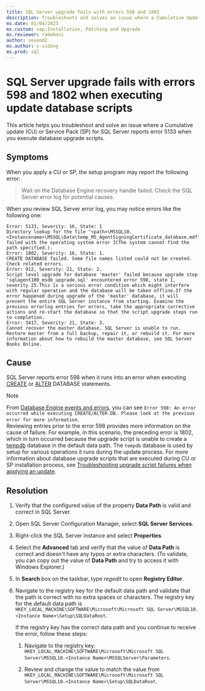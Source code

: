 ```yaml
---
title: SQL Server upgrade fails with errors 598 and 1802
description: Troubleshoots and solves an issue where a Cumulative Update or Service Pack for SQL Server reports errors 598 and 1802 when you execute database upgrade scripts.
ms.date: 01/04/2023
ms.custom: sap:Installation, Patching and Upgrade
ms.reviewer: ramakoni
author: sevend2
ms.author: v-sidong
ms.prod: sql
---
```


# SQL Server upgrade fails with errors 598 and 1802 when executing update database scripts

This article helps you troubleshoot and solve an issue where a Cumulative update (CU) or Service Pack (SP) for SQL Server reports error 5133 when you execute database upgrade scripts.

## Symptoms

When you apply a CU or SP, the setup program may report the following error:  

> Wait on the Database Engine recovery handle failed. Check the SQL Server error log for potential causes.  

When you review SQL Server error log, you may notice errors like the following one:

```Output
Error: 5133, Severity: 16, State: 1
Directory lookup for the file "<path>\MSSQL10.<Instancename>\MSSQL\Data\temp_MS_AgentSigningCertificate_database.mdf" failed with the operating system error 3(The system cannot find the path specified.).
Error: 1802, Severity: 16, State: 1.
CREATE DATABASE failed. Some file names listed could not be created. Check related errors.
Error: 912, Severity: 21, State: 2.
Script level upgrade for database 'master' failed because upgrade step 'sqlagent100_msdb_upgrade.sql' encountered error 598, state 1, severity 25.This is a serious error condition which might interfere with regular operation and the database will be taken offline.If the error happened during upgrade of the 'master' database, it will prevent the entire SQL Server instance from starting. Examine the previous errorlog entries for errors, take the appropriate corrective actions and re-start the database so that the script upgrade steps run to completion.
Error: 3417, Severity: 21, State: 3.
Cannot recover the master database. SQL Server is unable to run. Restore master from a full backup, repair it, or rebuild it. For more information about how to rebuild the master database, see SQL Server Books Online.
```

## Cause

SQL Server reports error 598 when it runs into an error when executing [CREATE](/sql/t-sql/statements/create-database-transact-sql) or [ALTER](/sql/t-sql/statements/alter-database-transact-sql) DATABASE statements.

> [!NOTE]
> From [Database Engine events and errors](/sql/relational-databases/errors-events/database-engine-events-and-errors), you can see `Error 598: An error occurred while executing CREATE/ALTER DB. Please look at the previous error for more information`.  
> Reviewing entries prior to the error 598 provides more information on the cause of failure. For example, in this scenario, the preceding error is 1802, which in turn occurred because the upgrade script is unable to create a [tempdb](/sql/relational-databases/databases/tempdb-database) database in the default data path. The `tempdb` database is used by setup for various operations it runs during the update process. For more information about database upgrade scripts that are executed during CU or SP installation process, see [Troubleshooting upgrade script failures when applying an update](troubleshoot-upgrade-script-failures-apply-update.md).

## Resolution

1. Verify that the configured value of the property **Data Path** is valid and correct in SQL Server.

1. Open SQL Server Configuration Manager, select **SQL Server Services**.

1. Right-click the SQL Server instance and select **Properties**.

1. Select the **Advanced** tab and verify that the value of **Data Path** is correct and doesn't have any typos or extra characters. (To validate, you can copy out the value of **Data Path** and try to access it with Windows Explorer.)

1. In **Search** box on the taskbar, type *regedit* to open **Registry Editor**.

1. Navigate to the registry key for the default data path and validate that the path is correct with no extra spaces or characters. The registry key for the default data path is `HKEY_LOCAL_MACHINE\SOFTWARE\Microsoft\Microsoft SQL Server\MSSQL10.<Instance Name>\Setup\SQLDataRoot`.

   If the registry key has the correct data path and you continue to receive the error, follow these steps:

   1. Navigate to the registry key: `HKEY_LOCAL_MACHINE\SOFTWARE\Microsoft\Microsoft SQL Server\MSSQL10.<Instance Name>\MSSQLServer\Parameters`.

   1. Review and change the value to match the value from `HKEY_LOCAL_MACHINE\SOFTWARE\Microsoft\Microsoft SQL Server\MSSQL10.<Instance Name>\Setup\SQLDataRoot`.
